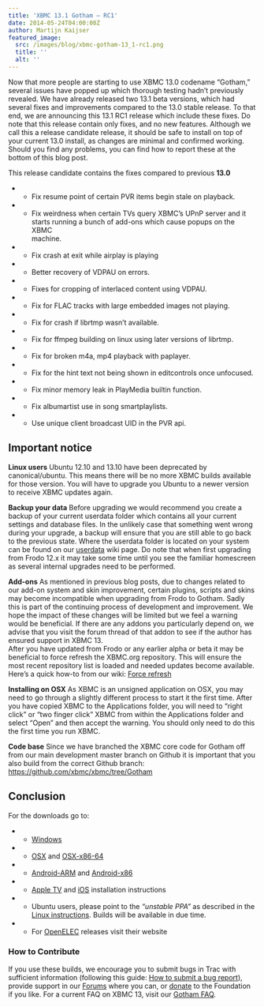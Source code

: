 ```yaml
---
title: 'XBMC 13.1 Gotham – RC1'
date: 2014-05-24T04:00:00Z
author: Martijn Kaijser
featured_image:
  src: /images/blog/xbmc-gotham-13_1-rc1.png
  title: ''
  alt: ''
---
```

Now that more people are starting to use XBMC 13.0 codename “Gotham,” several issues have popped up which thorough testing hadn’t previously revealed. We have already released two 13.1 beta versions, which had several fixes and improvements compared to the 13.0 stable release. To that end, we are announcing this 13.1 RC1 release which include these fixes. Do note that this release contain only fixes, and no new features. Although we call this a release candidate release, it should be safe to install on top of your current 13.0 install, as changes are minimal and confirmed working. Should you find any problems, you can find how to report these at the bottom of this blog post.

 This release candidate contains the fixes compared to previous **13.0**

 
 * * Fix resume point of certain PVR items begin stale on playback.
 * * Fix weirdness when certain TVs query XBMC’s UPnP server and it  
 starts running a bunch of add-ons which cause popups on the XBMC  
 machine.
 * * Fix crash at exit while airplay is playing
 * * Better recovery of VDPAU on errors.
 * * Fixes for cropping of interlaced content using VDPAU.
 * * Fix for FLAC tracks with large embedded images not playing.
 * * Fix for crash if librtmp wasn’t available.
 * * Fix for ffmpeg building on linux using later versions of librtmp.
 * * Fix for broken m4a, mp4 playback with paplayer.
 * * Fix for the hint text not being shown in editcontrols once unfocused.
 * * Fix minor memory leak in PlayMedia builtin function.
 * * Fix albumartist use in song smartplaylists.
 * * Use unique client broadcast UID in the PVR api.
 
  

 Important notice
----------------

 **Linux users** Ubuntu 12.10 and 13.10 have been deprecated by canonical/ubuntu. This means there will be no more XBMC builds available for those version. You will have to upgrade you Ubuntu to a newer version to receive XBMC updates again.

 **Backup your data** Before upgrading we would recommend you create a backup of your current userdata folder which contains all your current settings and database files. In the unlikely case that something went wrong during your upgrade, a backup will ensure that you are still able to go back to the previous state. Where the userdata folder is located on your system can be found on our [userdata](https://kodi.wiki/view/Userdata) wiki page. Do note that when first upgrading from Frodo 12.x it may take some time until you see the familiar homescreen as several internal upgrades need to be performed.

 **Add-ons** As mentioned in previous blog posts, due to changes related to our add-on system and skin improvement, certain plugins, scripts and skins may become incompatible when upgrading from Frodo to Gotham. Sadly this is part of the continuing process of development and improvement. We hope the impact of these changes will be limited but we feel a warning would be beneficial. If there are any addons you particularly depend on, we advise that you visit the forum thread of that addon to see if the author has ensured support in XBMC 13.  
 After you have updated from Frodo or any earlier alpha or beta it may be beneficial to force refresh the XBMC.org repository. This will ensure the most recent repository list is loaded and needed updates become available. Here’s a quick how-to from our wiki: [Force refresh](https://kodi.wiki/view/Add-on_manager)

 **Installing on OSX** As XBMC is an unsigned application on OSX, you may need to go through a slightly different process to start it the first time. After you have copied XBMC to the Applications folder, you will need to “right click” or “two finger click” XBMC from within the Applications folder and select “Open” and then accept the warning. You should only need to do this the first time you run XBMC.

 **Code base** Since we have branched the XBMC core code for Gotham off from our main development master branch on Github it is important that you also build from the correct Github branch: <https://github.com/xbmc/xbmc/tree/Gotham>

 Conclusion
----------

 For the downloads go to:

 
 * * [Windows](https://kodi.wiki/download/ "XBMC for Windows")
 * * [OSX](https://kodi.wiki/download/ "XBMC for OSX") and [OSX-x86-64](https://kodi.wiki/download/ "XBMC for 64bit OSX")
 * * [Android-ARM](https://kodi.wiki/download/ "XBMC for Android") and [Android-x86](https://kodi.wiki/download/ "XBMC for Android")
 * * [Apple TV](https://kodi.wiki/view/HOW-TO:Install_XBMC_on_Apple_TV_2 "Apple TV instuctions") and [iOS](https://kodi.wiki/view/HOW-TO:Install_XBMC_on_iPad/iPhone/iPod_touch "iOS installation instructions") installation instructions
 * * Ubuntu users, please point to the *“unstable PPA”* as described in the [Linux instructions](https://kodi.wiki/view/HOW-TO:Install_XBMC_for_Linux "XBMC for Linux Install Instructions"). Builds will be available in due time.
 * * For [OpenELEC](https://openelec.tv/news/22-releases/122-beta-openelec-4-0-beta-7-released) releases visit their website
 
 ### How to Contribute

 If you use these builds, we encourage you to submit bugs in Trac with sufficient information (following this guide: [How to submit a bug report](https://kodi.wiki/view/HOW-TO:Submit_a_bug_report)), provide support in our [Forums](https://forum.kodi.tv/ "XBMC Forums") where you can, or [donate](https://kodi.wiki/contribute/donate/ "XBMC Foundation Donations") to the Foundation if you like. For a current FAQ on XBMC 13, visit our [Gotham FAQ](https://kodi.wiki/view/XBMC_v13_(Gotham)_FAQ "XBMC 13 FAQ").

 